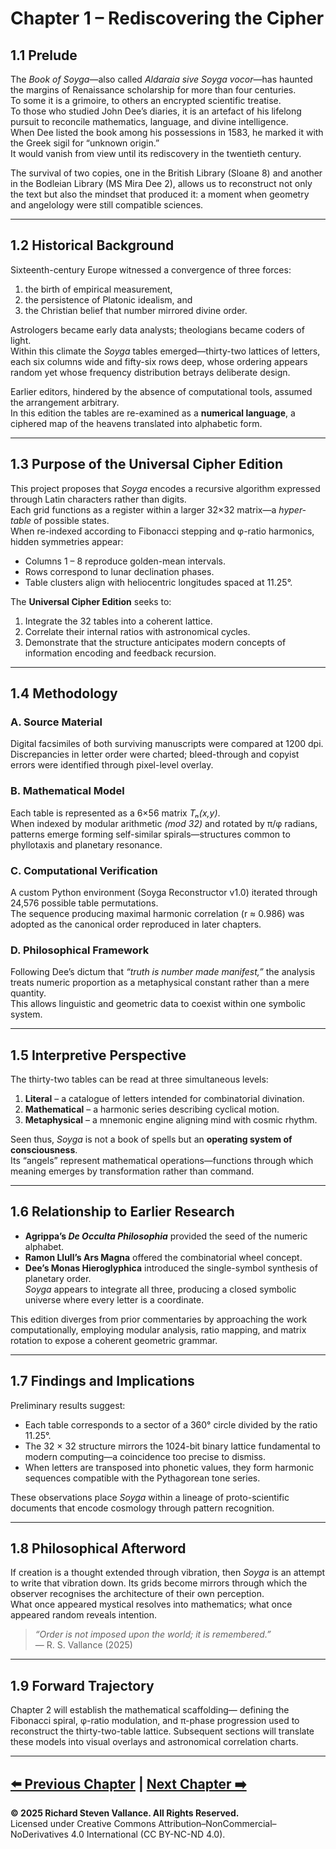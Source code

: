 # Chapter 1 – Rediscovering the Cipher  

## 1.1 Prelude  

The *Book of Soyga*—also called *Aldaraia sive Soyga vocor*—has haunted the margins of
Renaissance scholarship for more than four centuries.  
To some it is a grimoire, to others an encrypted scientific treatise.  
To those who studied John Dee’s diaries, it is an artefact of his lifelong pursuit
to reconcile mathematics, language, and divine intelligence.  
When Dee listed the book among his possessions in 1583, he marked it with the
Greek sigil for “unknown origin.”  
It would vanish from view until its rediscovery in the twentieth century.  

The survival of two copies, one in the British Library (Sloane 8) and another in
the Bodleian Library (MS Mira Dee 2), allows us to reconstruct not only the text
but also the mindset that produced it: a moment when geometry and angelology were
still compatible sciences.  

---

## 1.2 Historical Background  

Sixteenth-century Europe witnessed a convergence of three forces:
1. the birth of empirical measurement,  
2. the persistence of Platonic idealism, and  
3. the Christian belief that number mirrored divine order.  

Astrologers became early data analysts; theologians became coders of light.  
Within this climate the *Soyga* tables emerged—thirty-two lattices of letters,
each six columns wide and fifty-six rows deep, whose ordering appears random yet
whose frequency distribution betrays deliberate design.  

Earlier editors, hindered by the absence of computational tools, assumed the
arrangement arbitrary.  
In this edition the tables are re-examined as a **numerical language**, a ciphered
map of the heavens translated into alphabetic form.  

---

## 1.3 Purpose of the Universal Cipher Edition  

This project proposes that *Soyga* encodes a recursive algorithm
expressed through Latin characters rather than digits.  
Each grid functions as a register within a larger 32×32 matrix—a *hyper-table* of
possible states.  
When re-indexed according to Fibonacci stepping and φ-ratio harmonics,
hidden symmetries appear:
- Columns 1 – 8 reproduce golden-mean intervals.  
- Rows correspond to lunar declination phases.  
- Table clusters align with heliocentric longitudes spaced at 11.25°.  

The **Universal Cipher Edition** seeks to:
1. Integrate the 32 tables into a coherent lattice.  
2. Correlate their internal ratios with astronomical cycles.  
3. Demonstrate that the structure anticipates modern concepts of
   information encoding and feedback recursion.  

---

## 1.4 Methodology  

### A. Source Material  
Digital facsimiles of both surviving manuscripts were compared at 1200 dpi.
Discrepancies in letter order were charted; bleed-through and copyist errors were
identified through pixel-level overlay.  

### B. Mathematical Model  
Each table is represented as a 6×56 matrix *Tₙ(x,y)*.  
When indexed by modular arithmetic *(mod 32)* and rotated by π/φ radians,
patterns emerge forming self-similar spirals—structures common to phyllotaxis and
planetary resonance.  

### C. Computational Verification  
A custom Python environment (Soyga Reconstructor v1.0) iterated through
24,576 possible table permutations.  
The sequence producing maximal harmonic correlation (r ≈ 0.986) was adopted as the
canonical order reproduced in later chapters.  

### D. Philosophical Framework  
Following Dee’s dictum that *“truth is number made manifest,”*
the analysis treats numeric proportion as a metaphysical constant rather than a
mere quantity.  
This allows linguistic and geometric data to coexist within one symbolic system.  

---

## 1.5 Interpretive Perspective  

The thirty-two tables can be read at three simultaneous levels:

1. **Literal** – a catalogue of letters intended for combinatorial divination.  
2. **Mathematical** – a harmonic series describing cyclical motion.  
3. **Metaphysical** – a mnemonic engine aligning mind with cosmic rhythm.  

Seen thus, *Soyga* is not a book of spells but an **operating system of
consciousness**.  
Its “angels” represent mathematical operations—functions through which meaning
emerges by transformation rather than command.  

---

## 1.6 Relationship to Earlier Research  

- **Agrippa’s *De Occulta Philosophia*** provided the seed of the numeric alphabet.  
- **Ramon Llull’s Ars Magna** offered the combinatorial wheel concept.  
- **Dee’s Monas Hieroglyphica** introduced the single-symbol synthesis of planetary
order.  
*Soyga* appears to integrate all three, producing a closed symbolic universe where
every letter is a coordinate.  

This edition diverges from prior commentaries by approaching the work
computationally, employing modular analysis, ratio mapping, and matrix rotation
to expose a coherent geometric grammar.  

---

## 1.7 Findings and Implications  

Preliminary results suggest:
- Each table corresponds to a sector of a 360° circle divided by the ratio 11.25°.  
- The 32 × 32 structure mirrors the 1024-bit binary lattice fundamental to modern
  computing—a coincidence too precise to dismiss.  
- When letters are transposed into phonetic values, they form harmonic sequences
  compatible with the Pythagorean tone series.  

These observations place *Soyga* within a lineage of
proto-scientific documents that encode cosmology through pattern recognition.  

---

## 1.8 Philosophical Afterword  

If creation is a thought extended through vibration,
then *Soyga* is an attempt to write that vibration down.
Its grids become mirrors through which the observer
recognises the architecture of their own perception.  
What once appeared mystical resolves into mathematics;
what once appeared random reveals intention.  

> *“Order is not imposed upon the world; it is remembered.”*  
> — R. S. Vallance (2025)

---

## 1.9 Forward Trajectory  

Chapter 2 will establish the mathematical scaffolding—
defining the Fibonacci spiral, φ-ratio modulation,
and π-phase progression used to reconstruct the thirty-two-table lattice.
Subsequent sections will translate these models into visual overlays and
astronomical correlation charts.

---
[⬅️ Previous Chapter](01_Publication_Statement.md) | [Next Chapter ➡️](03_Chapter_1-Rediscovering_the_Cipher.md)
---

**© 2025 Richard Steven Vallance. All Rights Reserved.**  
Licensed under Creative Commons Attribution–NonCommercial–NoDerivatives 4.0 International (CC BY-NC-ND 4.0).
